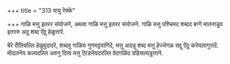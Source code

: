 +++
title = "313 वायु रॆक्कॆ"

+++
गाळि मत्तु इतरर संयोजनॆ, अथवा गाळि मत्तु इतरर संयोजनॆ. गाळि मत्तु पश्चिमद शब्दद बग्गॆ मातनाडुव इतररु अदु शब्द ऎंदु हेळुत्तारॆ.

बेरॆ रीतियल्लि हेळुवुदादरॆ, शब्दवु गाळिय गुणमट्टवागिदॆ, मत्तु अदन्नु शब्द मत्तु हॆज्जॆगळ सद्दु ऎंदु करॆयलागुत्तदॆ. मॊदलनॆय कल्पदल्लि अवनु दिव्य मत्तु ऎरडनॆयदरल्लि वेदगळिंद ग्रहिसल्पडुत्तानॆ.

